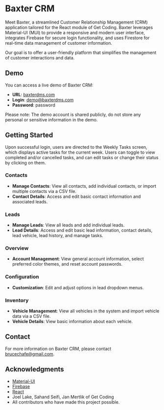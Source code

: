 # Baxter CRM

Meet Baxter, a streamlined Customer Relationship Management (CRM) application tailored for the React module of Get Coding. Baxter leverages Material-UI (MUI) to provide a responsive and modern user interface, integrates Firebase for secure login functionality, and uses Firestore for real-time data management of customer information.

Our goal is to offer a user-friendly platform that simplifies the management of customer interactions and data.

## Demo

You can access a live demo of Baxter CRM:
- **URL**: [baxterdms.com](https://baxterdms.com)
- **Login**: demo@baxterdms.com
- **Password**: password

Please note: The demo account is shared publicly, do not store any personal or sensitive information in the demo.

## Getting Started

Upon successful login, users are directed to the Weekly Tasks screen, which displays active tasks for the current week. Users can toggle to view completed and/or cancelled tasks, and can edit tasks or change their status by clicking on them.

### Contacts
- **Manage Contacts**: View all contacts, add individual contacts, or import multiple contacts via a CSV file.
- **Contact Details**: Access and edit basic contact information and associated leads.

### Leads
- **Manage Leads**: View all leads and add individual leads.
- **Lead Details**: Access and edit basic lead information, contact details, lead vehicle, lead history, and manage tasks.

### Overview
- **Account Management**: View general account information, select preferred color themes, and reset account passwords.

### Configuration
- **Customization**: Edit and adjust options in lead dropdown menus.

### Inventory
- **Vehicle Management**: View all vehicles in the system and import vehicle data via a CSV file.
- **Vehicle Details**: View basic information about each vehicle.

## Contact

For more information on Baxter CRM, please contact [brucechafe@gmail.com](mailto:brucechafe@gmail.com).

## Acknowledgments

- [Material-UI](https://mui.com/)
- [Firebase](https://firebase.google.com/)
- [React](https://reactjs.org/)
- Joel Lake, Sahand Seifi, Jan Mertlik of Get Coding
- All contributors who have made this project possible.
